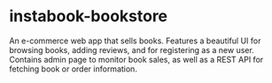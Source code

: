 # instabook-bookstore

An e-commerce web app that sells books. Features a beautiful UI for browsing books, adding reviews, and for registering as a new user. Contains admin page to monitor book sales, as well as a REST API for fetching book or order information.
